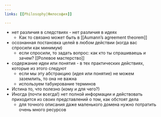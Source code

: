 ```yaml
---
---
links: [[Philosophy|Философия]]

---
```


- нет различия в следствиях - нет различия в идеях
    - Как то связано может быть в [[Aumann’s agreement theorem]]
- осознанная постановка целей в любом действии (когда вас спросили как минимум)
    - если спросили, то задать вопрос: как кто ты спрашиваешь и зачем? [[Ролевое мастерство]]
- содержание идеи или понятия - в тех практических действиях, которые из этого следуют
    - если мы эту абстракцию (идея или понятие) не можем заземлить, то она не важна
    - используем табуирование терминов
- Истина то, что полезно (кому и для чего?)
- Иногда (почти всегда!) нет полной информации и действовать приходится из своих представлений о том, как обстоят дела
    - для точного описания даже маленького домена нужно потратить очень много ресурсов
